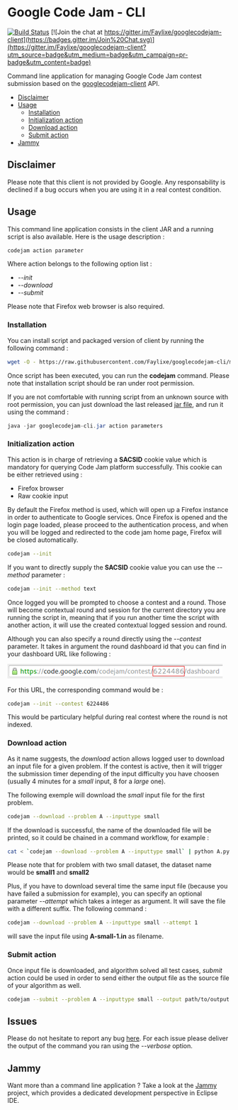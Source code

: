 # Google Code Jam - CLI

[![Build Status](https://travis-ci.org/Faylixe/googlecodejam-cli.svg?branch=master)](https://travis-ci.org/Faylixe/googlecodejam-cli) [![Join the chat at https://gitter.im/Faylixe/googlecodejam-client](https://badges.gitter.im/Join%20Chat.svg)](https://gitter.im/Faylixe/googlecodejam-client?utm_source=badge&utm_medium=badge&utm_campaign=pr-badge&utm_content=badge)

Command line application for managing Google Code Jam contest submission based on the [googlecodejam-client](https://github.com/Faylixe/googlecodejam-client) API.

* [Disclaimer](#disclaimer)
* [Usage](#usage)
  - [Installation](#installation)
  - [Initialization action](#initialization-action)
  - [Download action](#download-action)
  - [Submit action](#submit-action)
* [Jammy](#jammy)


## Disclaimer

Please note that this client is not provided by Google. Any responsability is declined if a bug occurs when you are using it in a real contest condition.

## Usage

This command line application consists in the client JAR and a running script is also available. Here is the usage description :

```bash
codejam action parameter
```

Where action belongs to the following option list :

* *--init*
* *--download*
* *--submit*

Please note that Firefox web browser is also required.

### Installation

You can install script and packaged version of client by running the following command :

```bash
wget -O - https://raw.githubusercontent.com/Faylixe/googlecodejam-cli/master/scripts/install | bash
```

Once script has been executed, you can run the **codejam** command. Please note that installation script should be ran under root permission.

If you are not comfortable with running script from an unknown source with root permission, you can just download the last released
[jar file](https://github.com/Faylixe/googlecodejam-cli/releases), and run it using the command :

```java
java -jar googlecodejam-cli.jar action parameters
```

### Initialization action

This action is in charge of retrieving a **SACSID** cookie value which is mandatory for querying
Code Jam platform successfully. This cookie can be either retrieved using :

* Firefox browser
* Raw cookie input

By default the Firefox method is used, which will open up a Firefox instance
in order to authenticate to Google services. Once Firefox is opened and the login page loaded,
please proceed to the authentication process, and when you will be logged and redirected
to the code jam home page, Firefox will be closed automatically.

```bash
codejam --init
```

If you want to directly supply the **SACSID** cookie value you can use the *--method* parameter : 

```bash
codejam --init --method text
```

Once logged you will be prompted to choose a contest and a round. Those will become contextual round and session
for the current directory you are running the script in, meaning that if you run another time the script with another
action, it will use the created contextual logged session and round.

Although you can also specify a round directly using the *--contest* parameter. It takes in argument the round dashboard id
that you can find in your dashboard URL like following :

![dashboard url](https://raw.githubusercontent.com/Faylixe/googlecodejam-cli/master/dashboardurl.png)

For this URL, the corresponding command would be :

```bash
codejam --init --contest 6224486
```

This would be particulary helpful during real contest where the round is not indexed.

### Download action

As it name suggests, the *download* action allows logged user to download an input file for a given problem.
If the contest is active, then it will trigger the submission timer depending of the input difficulty you have
choosen (usually 4 minutes for a *small* input, 8 for a *large* one).

The following exemple will download the *small* input file for the first problem.

```bash
codejam --download --problem A --inputtype small
```

If the download is successful, the name of the downloaded file will be printed, so it could be chained in a command workflow, for example :

```bash
cat < `codejam --download --problem A --inputtype small` | python A.py
```

Please note that for problem with two small dataset, the dataset name would be **small1** and **small2**

Plus, if you have to download several time the same input file (because you have failed a submission for example), you can specify an optional parameter *--attempt* which takes a integer as argument. It will save the file with a different suffix. The following command :

```bash
codejam --download --problem A --inputtype small --attempt 1
```

will save the input file using **A-small-1.in** as filename.

### Submit action

Once input file is downloaded, and algorithm solved all test cases, *submit* action could be used in order
to send either the output file as the source file of your algorithm as well.

```bash
codejam --submit --problem A --inputtype small --output path/to/output --sourcefile path/to/sourcefile
```

## Issues

Please do not hesitate to report any bug [here](https://github.com/Faylixe/googlecodejam-cli/issues). For each issue please deliver the output of the command you ran using the *--verbose* option.

## Jammy

Want more than a command line application ? Take a look at the [Jammy](http://faylixe.fr/jammy) project, which provides a dedicated development perspective
in Eclipse IDE.
